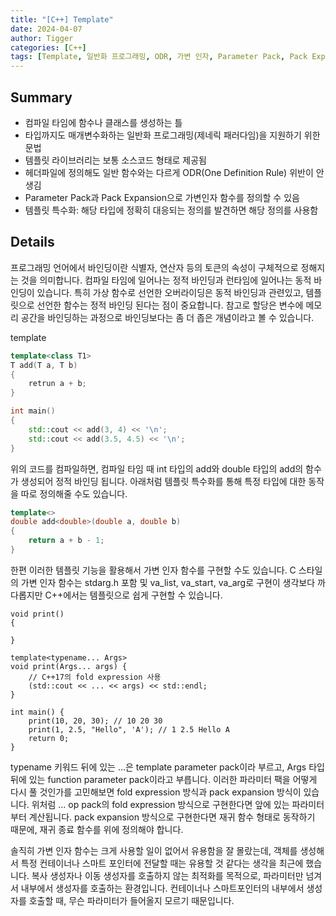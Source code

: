 ```yaml
---
title: "[C++] Template"
date: 2024-04-07
author: Tigger
categories: [C++]
tags: [Template, 일반화 프로그래밍, ODR, 가변 인자, Parameter Pack, Pack Expansion, fold expression]
---
```


## Summary 
+ 컴파일 타임에 함수나 클래스를 생성하는 틀
+ 타입까지도 매개변수화하는 일반화 프로그래밍(제네릭 패러다임)을 지원하기 위한 문법
+ 템플릿 라이브러리는 보통 소스코드 형태로 제공됨
+ 헤더파일에 정의해도 일반 함수와는 다르게 ODR(One Definition Rule) 위반이 안생김
+ Parameter Pack과 Pack Expansion으로 가변인자 함수를 정의할 수 있음  
+ 템플릿 특수화: 해당 타입에 정확히 대응되는 정의를 발견하면 해당 정의를 사용함

## Details
프로그래밍 언어에서 바인딩이란 식별자, 연산자 등의 토큰의 속성이 구체적으로 정해지는 것을 의미합니다.
컴파일 타임에 일어나는 정적 바인딩과 런타임에 일어나는 동적 바인딩이 있습니다.
특히 가상 함수로 선언한 오버라이딩은 동적 바인딩과 관련있고, 템플릿으로 선언한 함수는 정적 바인딩 된다는 점이 중요합니다.
참고로 할당은 변수에 메모리 공간을 바인딩하는 과정으로 바인딩보다는 좀 더 좁은 개념이라고 볼 수 있습니다.

template
```cpp
template<class T1>
T add(T a, T b)
{
	retrun a + b;
}

int main()
{
	std::cout << add(3, 4) << '\n';
	std::cout << add(3.5, 4.5) << '\n';
}
```

위의 코드를 컴파일하면, 컴파일 타임 때 int 타입의 add와 double 타입의 add의 함수가 생성되어 정적 바인딩 됩니다.
아래처럼 템플릿 특수화를 통해 특정 타입에 대한 동작을 따로 정의해줄 수도 있습니다.
```cpp
template<>
double add<double>(double a, double b)
{
	return a + b - 1;
}
```

한편 이러한 템플릿 기능을 활용해서 가변 인자 함수를 구현할 수도 있습니다.
C 스타일의 가변 인자 함수는 stdarg.h 포함 및 va_list, va_start, va_arg로 구현이 생각보다 까다롭지만 C++에서는 템플릿으로 쉽게 구현할 수 있습니다.
```
void print()
{

}

template<typename... Args>
void print(Args... args) {
	// C++17의 fold expression 사용
    (std::cout << ... << args) << std::endl; 
}

int main() {
    print(10, 20, 30); // 10 20 30
    print(1, 2.5, "Hello", 'A'); // 1 2.5 Hello A
    return 0;
}
```

typename 키워드 뒤에 있는 ...은 template parameter pack이라 부르고, Args 타입 뒤에 있는 function parameter pack이라고 부릅니다.
이러한 파라미터 팩을 어떻게 다시 풀 것인가를 고민해보면 fold expression 방식과 pack expansion 방식이 있습니다.
위처럼 ... op pack의 fold expression 방식으로 구현한다면 앞에 있는 파라미터부터 계산됩니다.
pack expansion 방식으로 구현한다면 재귀 함수 형태로 동작하기 때문에, 재귀 종료 함수를 위에 정의해야 합니다.

솔직히 가변 인자 함수는 크게 사용할 일이 없어서 유용함을 잘 몰랐는데, 객체를 생성해서 특정 컨테이너나 스마트 포인터에 전달할 때는 유용할 것 같다는 생각을 최근에 했습니다.
복사 생성자나 이동 생성자를 호출하지 않는 최적화를 목적으로, 파라미터만 넘겨서 내부에서 생성자를 호출하는 환경입니다.
컨테이너나 스마트포인터의 내부에서 생성자를 호출할 때, 무슨 파라미터가 들어올지 모르기 때문입니다.

